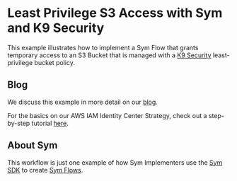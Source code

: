 # Least Privilege S3 Access with Sym and K9 Security

This example illustrates how to implement a Sym Flow that grants temporary access to an S3 Bucket that is managed with a [K9 Security](https://www.k9security.io/) least-privilege bucket policy.

## Blog

We discuss this example in more detail on our [blog](https://blog.symops.com/2022/11/10/s3-whac-a-mole/).

For the basics on our AWS IAM Identity Center Strategy, check out a step-by-step tutorial [here](https://docs.symops.com/docs/aws-sso).

## About Sym

This workflow is just one example of how Sym Implementers use the [Sym SDK](https://docs.symops.com/docs) to create [Sym Flows](https://docs.symops.com/docs/sym-access-flows).
